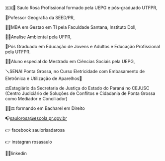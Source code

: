 :brazil::flags: Saulo Rosa Profissional formado pela UEPG e pós-graduado UTFPR, 

:ticket:Pofessor  Geografia da SEED/PR,

:technologist:MBA em Gestao em TI pela Faculdade Santana, Instituto Doll,

:man_student:Analise Ambiental pela UFPR,

:ticket:Pós Graduado em Educação de Jovens e Adultos e Educação Profissional pela UTFPR.

:man_student:Aluno especial do Mestrado em Ciências Sociais pela UEPG,

:screwdriver:SENAI Ponta Grossa, no Curso Eletricidade com Embasamento de Eletrônica e Utilização de Aparelhos:magnet:

:balance_scale:Estagiário da Secretaria de Justiça do Estado do Paraná no CEJUSC (Centro Judiciário de Soluções de Conflitos e Cidadania de Ponta Grossa como Mediador e Conciliador) 

:man_student::balance_scale: formando em Bacharel em Direito

:mailbox_with_no_mail:saulorosa@escola.pr.gov.br

:point_right: facebook saulorisadarosa

:point_right: instagran rosasaulo

:teacher:linkedin
